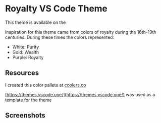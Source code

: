 # Royalty VS Code Theme

This theme is available on the

Inspiration for this theme came from colors of royalty during the 16th-19th centuries. During these times the colors represented:

- White: Purity
- Gold: Wealth
- Purple: Royalty

## Resources

I created this color pallete at [coolers.co](https://coolors.co/4a4063-594e70-685b7d-857696-bfacc8-c8c6d7-a083b3-783f8e-5f287e-4f1271)

[https://themes.vscode.one/](https://themes.vscode.one/) was used as a template for the theme

## Screenshots
